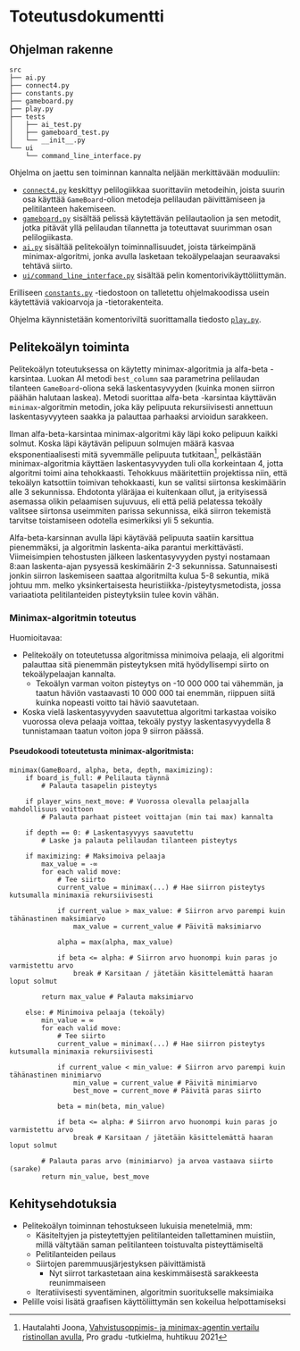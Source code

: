 # Toteutusdokumentti
## Ohjelman rakenne
```
src
├── ai.py
├── connect4.py
├── constants.py
├── gameboard.py
├── play.py
├── tests
│   ├── ai_test.py
│   ├── gameboard_test.py
│   └── __init__.py
└── ui
    └── command_line_interface.py
```
Ohjelma on jaettu sen toiminnan kannalta neljään merkittävään moduuliin:
- [`connect4.py`](https://github.com/rheikkinen/tiralabra-connect4/blob/main/src/connect4.py) keskittyy pelilogiikkaa suorittaviin metodeihin, joista suurin osa käyttää `GameBoard`-olion metodeja pelilaudan päivittämiseen ja pelitilanteen hakemiseen.
- [`gameboard.py`](https://github.com/rheikkinen/tiralabra-connect4/blob/main/src/gameboard.py) sisältää pelissä käytettävän pelilautaolion ja sen metodit, jotka pitävät yllä pelilaudan tilannetta ja toteuttavat suurimman osan pelilogiikasta.
- [`ai.py`](https://github.com/rheikkinen/tiralabra-connect4/blob/main/src/ai.py) sisältää pelitekoälyn toiminnallisuudet, joista tärkeimpänä minimax-algoritmi, jonka avulla lasketaan tekoälypelaajan seuraavaksi tehtävä siirto.
- [`ui/command_line_interface.py`](https://github.com/rheikkinen/tiralabra-connect4/blob/main/src/ui/command_line_interface.py) sisältää pelin komentorivikäyttöliittymän.

Erilliseen [`constants.py`](https://github.com/rheikkinen/tiralabra-connect4/blob/main/src/constants.py) -tiedostoon on talletettu ohjelmakoodissa usein käytettäviä vakioarvoja ja -tietorakenteita.

Ohjelma käynnistetään komentoriviltä suorittamalla tiedosto [`play.py`](https://github.com/rheikkinen/tiralabra-connect4/blob/main/src/play.py).

## Pelitekoälyn toiminta
Pelitekoälyn toteutuksessa on käytetty minimax-algoritmia ja alfa-beta -karsintaa. Luokan AI metodi `best_column` saa parametrina pelilaudan tilanteen `GameBoard`-oliona sekä laskentasyvyyden (kuinka monen siirron päähän halutaan laskea). Metodi suorittaa alfa-beta -karsintaa käyttävän `minimax`-algoritmin metodin, joka käy pelipuuta rekursiivisesti annettuun laskentasyvyyteen saakka ja palauttaa parhaaksi arvioidun sarakkeen.

Ilman alfa-beta-karsintaa minimax-algoritmi käy läpi koko pelipuun kaikki solmut. Koska läpi käytävän pelipuun solmujen määrä kasvaa eksponentiaalisesti mitä syvemmälle pelipuuta tutkitaan[^1], pelkästään minimax-algoritmia käyttäen laskentasyvyyden tuli olla korkeintaan 4, jotta algoritmi toimi aina tehokkaasti. Tehokkuus määritettiin projektissa niin, että tekoälyn katsottiin toimivan tehokkaasti, kun se valitsi siirtonsa keskimäärin alle 3 sekunnissa. Ehdotonta yläräjaa ei kuitenkaan ollut, ja erityisessä asemassa olikin pelaamisen sujuvuus, eli että peliä pelatessa tekoäly valitsee siirtonsa useimmiten parissa sekunnissa, eikä siirron tekemistä tarvitse toistamiseen odotella esimerkiksi yli 5 sekuntia.

Alfa-beta-karsinnan avulla läpi käytävää pelipuuta saatiin karsittua pienemmäksi, ja algoritmin laskenta-aika parantui merkittävästi. Viimeisimpien tehostusten jälkeen laskentasyvyyden pystyi nostamaan 8:aan laskenta-ajan pysyessä keskimäärin 2-3 sekunnissa. Satunnaisesti jonkin siirron laskemiseen saattaa algoritmilta kulua 5-8 sekuntia, mikä johtuu mm. melko yksinkertaisesta heuristiikka-/pisteytysmetodista, jossa variaatiota pelitilanteiden pisteytyksiin tulee kovin vähän.

### Minimax-algoritmin toteutus
Huomioitavaa:
- Pelitekoäly on toteutetussa algoritmissa minimoiva pelaaja, eli algoritmi palauttaa sitä pienemmän pisteytyksen mitä hyödyllisempi siirto on tekoälypelaajan kannalta.
    - Tekoälyn varman voiton pisteytys on -10 000 000 tai vähemmän, ja taatun häviön vastaavasti 10 000 000 tai enemmän, riippuen siitä kuinka nopeasti voitto tai häviö saavutetaan. 
- Koska vielä laskentasyyvyden saavutettua algoritmi tarkastaa voisiko vuorossa oleva pelaaja voittaa, tekoäly pystyy laskentasyvyydella 8 tunnistamaan taatun voiton jopa 9 siirron päässä. 
#### Pseudokoodi toteutetusta minimax-algoritmista:
```
minimax(GameBoard, alpha, beta, depth, maximizing):
    if board_is_full: # Pelilauta täynnä
        # Palauta tasapelin pisteytys

    if player_wins_next_move: # Vuorossa olevalla pelaajalla mahdollisuus voittoon
        # Palauta parhaat pisteet voittajan (min tai max) kannalta

    if depth == 0: # Laskentasyvyys saavutettu
        # Laske ja palauta pelilaudan tilanteen pisteytys

    if maximizing: # Maksimoiva pelaaja
        max_value = -∞
        for each valid move:
            # Tee siirto
            current_value = minimax(...) # Hae siirron pisteytys kutsumalla minimaxia rekursiivisesti

            if current_value > max_value: # Siirron arvo parempi kuin tähänastinen maksimiarvo
                max_value = current_value # Päivitä maksimiarvo

            alpha = max(alpha, max_value)

            if beta <= alpha: # Siirron arvo huonompi kuin paras jo varmistettu arvo
                break # Karsitaan / jätetään käsittelemättä haaran loput solmut
                
        return max_value # Palauta maksimiarvo

    else: # Minimoiva pelaaja (tekoäly)
        min_value = ∞
        for each valid move:
            # Tee siirto
            current_value = minimax(...) # Hae siirron pisteytys kutsumalla minimaxia rekursiivisesti

            if current_value < min_value: # Siirron arvo parempi kuin tähänastinen minimiarvo
                min_value = current_value # Päivitä minimiarvo
                best_move = current_move # Päivitä paras siirto

            beta = min(beta, min_value)

            if beta <= alpha: # Siirron arvo huonompi kuin paras jo varmistettu arvo
                break # Karsitaan / jätetään käsittelemättä haaran loput solmut
                
        # Palauta paras arvo (minimiarvo) ja arvoa vastaava siirto (sarake)
        return min_value, best_move
```

## Kehitysehdotuksia
- Pelitekoälyn toiminnan tehostukseen lukuisia menetelmiä, mm:
    - Käsiteltyjen ja pisteytettyjen pelitilanteiden tallettaminen muistiin, millä vältytään saman pelitilanteen toistuvalta pisteyttämiseltä 
    - Pelitilanteiden peilaus
    - Siirtojen paremmuusjärjestyksen päivittämistä
        - Nyt siirrot tarkastetaan aina keskimmäisestä sarakkeesta reunimmaiseen 
    - Iteratiivisesti syventäminen, algoritmin suoritukselle maksimiaika
- Pelille voisi lisätä graafisen käyttöliittymän sen kokeilua helpottamiseksi

[^1]: Hautalahti Joona, [Vahvistusoppimis- ja minimax-agentin vertailu ristinollan avulla](https://trepo.tuni.fi/bitstream/handle/10024/131377/HautalahtiJoona.pdf?sequence=2&isAllowed=y), Pro gradu -tutkielma, huhtikuu 2021
